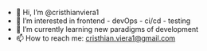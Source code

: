 - 👋 Hi, I’m @cristhianviera1
- 👀 I’m interested in frontend - devOps - ci/cd - testing
- 🌱 I’m currently learning new paradigms of development
- 📫 How to reach me: cristhian.viera1@gmail.com  

<!---
cristhianviera1/cristhianviera1 is a ✨ special ✨ repository because its `README.md` (this file) appears on your GitHub profile.
You can click the Preview link to take a look at your changes.
--->

